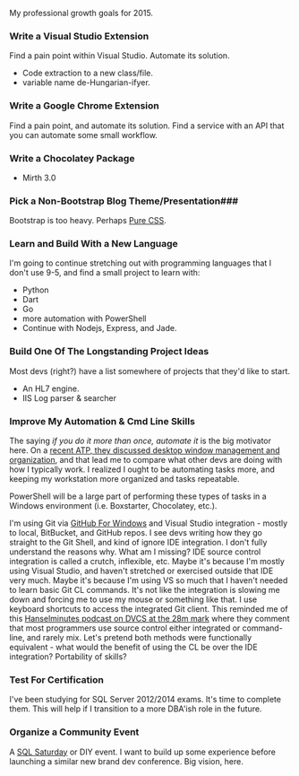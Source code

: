 <!--{PublishedOn:"02-Jan-2015",Title:"ToDo 2015",Intro:"My list of things to do in 2015."}-->

My professional growth goals for 2015.

### Write a Visual Studio Extension ###

Find a pain point within Visual Studio. Automate its solution. 

- Code extraction to a new class/file. 
- variable name de-Hungarian-ifyer.

### Write a Google Chrome Extension ###

Find a pain point, and automate its solution. Find a service with an API that you can automate some small workflow.

### Write a Chocolatey Package ###

- Mirth 3.0

### Pick a Non-Bootstrap Blog Theme/Presentation###

Bootstrap is too heavy. Perhaps [Pure CSS](http://purecss.io/).

### Learn and Build With a New Language ###

I'm going to continue stretching out with programming languages that I don't use 9-5, and find a small project to learn with:

- Python
- Dart
- Go
- more automation with PowerShell
- Continue with Nodejs, Express, and Jade.

### Build One Of The Longstanding Project Ideas ###

Most devs (right?) have a list somewhere of projects that they'd like to start.

- An HL7 engine. 
- IIS Log parser & searcher


### Improve My Automation & Cmd Line Skills ###

The saying *if you do it more than once, automate it* is the big motivator here. On a [recent ATP, they discussed desktop window management and organization](https://overcast.fm/podcasts/episode/2701876337436#t=5571), and that lead me to compare what other devs are doing with how I typically work. I realized I ought to be automating tasks more, and keeping my workstation more organized and tasks repeatable.

PowerShell will be a large part of performing these types of tasks in a Windows environment (i.e. Boxstarter, Chocolatey, etc.).

I'm using Git via [GitHub For Windows](https://windows.github.com/) and Visual Studio integration - mostly to local, BitBucket, and GitHub repos. I see devs writing how they go straight to the Git Shell, and kind of ignore IDE integration. I don't fully understand the reasons why. What am I missing? IDE source control integration is called a crutch, inflexible, etc. Maybe it's because I'm mostly using Visual Studio, and haven't stretched or exercised outside that IDE very much.  Maybe it's because I'm using VS so much that I haven't needed to learn basic Git CL commands. It's not like the integration is slowing me down and forcing me to use my mouse or something like that. I use keyboard shortcuts to access the integrated Git client. This reminded me of this [Hanselminutes podcast on DVCS at the 28m mark](http://hanselminutes.com/231/eric-sink-on-distributed-version-control-systems) where they comment that most programmers use source control either integrated or command-line, and rarely mix. Let's pretend both methods were functionally equivalent - what would the benefit of using the CL be over the IDE integration? Portability of skills?   

### Test For Certification ###

I've been studying for SQL Server 2012/2014 exams. It's time to complete them. This will help if I transition to a more DBA'ish role in the future.  

### Organize a Community Event ###

A [SQL Saturday](https://www.sqlsaturday.com) or DIY event. I want to build up some experience before launching a similar new brand dev conference. Big vision, here. 
